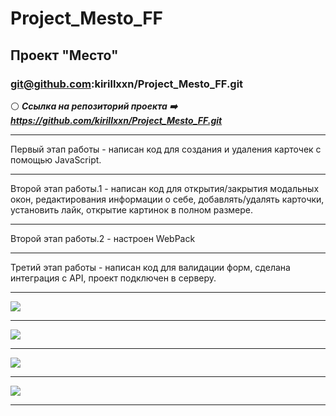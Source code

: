 # Project_Mesto_FF
## Проект "Место"
### git@github.com:kirillxxn/Project_Mesto_FF.git
:white_circle:  ***Ссылка на репозиторий проекта :arrow_right: https://github.com/kirillxxn/Project_Mesto_FF.git***
_____
Первый этап работы - написан код для создания и удаления карточек с помощью JavaScript. 
_____
Второй этап работы.1 - написан код для открытия/закрытия модальных окон, редактирования информации о себе, добавлять/удалять карточки, установить лайк, открытие картинок в полном размере. 
_____
Второй этап работы.2 - настроен WebPack
_____
Третий этап работы - написан код для валидации форм, сделана интеграция с API, проект подключен в серверу. 
_____
[![](https://imageup.ru/img71/4750647/snimok-ekrana-2024-02-29-005236.jpg)](https://imageup.ru/img71/4750647/snimok-ekrana-2024-02-29-005236.jpg.html)
_____
[![](https://imageup.ru/img229/4810982/snimok-ekrana-2024-04-26-135602.jpg)](https://imageup.ru/img229/4810982/snimok-ekrana-2024-04-26-135602.jpg.html)
_____
[![](https://imageup.ru/img32/4810983/snimok-ekrana-2024-04-26-135654.jpg)](https://imageup.ru/img32/4810983/snimok-ekrana-2024-04-26-135654.jpg.html)
_____
[![](https://imageup.ru/img105/4810984/snimok-ekrana-2024-04-26-135728.jpg)](https://imageup.ru/img105/4810984/snimok-ekrana-2024-04-26-135728.jpg.html)
_____


